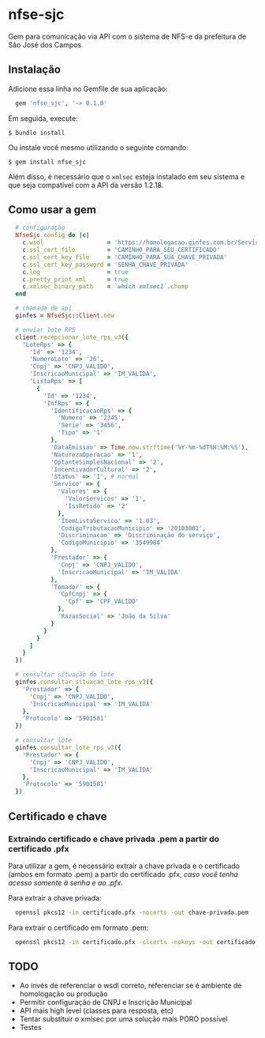 # nfse-sjc

Gem para comunicação via API com o sistema de NFS-e da prefeitura de São José dos Campos

## Instalação

Adicione essa linha no Gemfile de sua aplicação:

```ruby
  gem 'nfse_sjc', '~> 0.1.0'
```

Em seguida, execute:

    $ bundle install

Ou instale você mesmo utilizando o seguinte comando:

    $ gem install nfse_sjc

Além disso, é necessário que o `xmlsec` esteja instalado em seu sistema e que seja compatível com a API da versão 1.2.18.

## Como usar a gem

```ruby
  # configuração
  NfseSjc.config do |c|
    c.wsdl                  = 'https://homologacao.ginfes.com.br/ServiceGinfesImpl?wsdl'
    c.ssl_cert_file         = 'CAMINHO_PARA_SEU_CERTIFICADO'
    c.ssl_cert_key_file     = 'CAMINHO_PARA_SUA_CHAVE_PRIVADA'
    c.ssl_cert_key_password = 'SENHA_CHAVE_PRIVADA'
    c.log                   = true
    c.pretty_print_xml      = true
    c.xmlsec_binary_path    = `which xmlsec1`.chomp
  end

  # chamada de api
  ginfes = NfseSjc::Client.new

  # enviar lote RPS
  client.recepcionar_lote_rps_v3({
    'LoteRps' => {
      'Id' => '1234',
      'NumeroLote' => '26',
      'Cnpj' => 'CNPJ_VALIDO',
      'InscricaoMunicipal' => 'IM_VALIDA',
      'ListaRps' => [
        {
          'Id' => '1234',
          'InfRps' => {
            'IdentificacaoRps' => {
              'Numero' => '2345',
              'Serie' => '3456',
              'Tipo' => '1'
            },
            'DataEmissao' => Time.now.strftime('%Y-%m-%dT%H:%M:%S'),
            'NaturezaOperacao' => '1',
            'OptanteSimplesNacional' => '2',
            'IncentivadorCultural' => '2',
            'Status' => '1', # normal
            'Servico' => {
              'Valores' => {
                'ValorServicos' => '1',
                'IssRetido' => '2'
              },
              'ItemListaServico' => '1.03',
              'CodigoTributacaoMunicipio' => '20103001',
              'Discriminacao' => 'Discriminação do serviço',
              'CodigoMunicipio' => '3549904'
            },
            'Prestador' => {
              'Cnpj' => 'CNPJ_VALIDO',
              'InscricaoMunicipal' => 'IM_VALIDA'
            },
            'Tomador' => {
              'CpfCnpj' => {
                'Cpf' => 'CPF_VALIDO'
              },
              'RazaoSocial' => 'João da Silva'
            }
          }
        }
      ]
    }
  })

  # consultar situação do lote
  ginfes.consultar_situacao_lote_rps_v3({
    'Prestador' => {
      'Cnpj' => 'CNPJ_VALIDO',
      'InscricaoMunicipal' => 'IM_VALIDA'
    },
    'Protocolo' => '5901581'
  })

  # consultar lote
  ginfes.consultar_lote_rps_v3({
    'Prestador' => {
      'Cnpj' => 'CNPJ_VALIDO',
      'InscricaoMunicipal' => 'IM_VALIDA'
    },
    'Protocolo' => '5901581'
  })
```

## Certificado e chave

### Extraindo certificado e chave privada .pem a partir do certificado .pfx

Para utilizar a gem, é necessário extrair a chave privada e o certificado (ambos em formato .pem) a partir do certificado .pfx, _caso você tenha acesso somente à senha e ao .pfx_.

Para extrair a chave privada:

```bash
  openssl pkcs12 -in certificado.pfx -nocerts -out chave-privada.pem
```

Para extrair o certificado em formato .pem:

```bash
  openssl pkcs12 -in certificado.pfx -clcerts -nokeys -out certificado.pem
```

## TODO

* Ao invés de referenciar o wsdl correto, referenciar se é ambiente de homologação ou produção
* Permitir configuração de CNPJ e Inscrição Municipal
* API mais high level (classes para resposta, etc)
* Tentar substituir o xmlsec por uma solução mais PORO possível
* Testes

